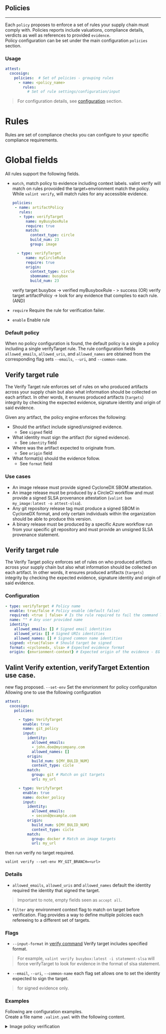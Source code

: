 
## Policies
---
Each `policy` proposes to enforce a set of rules your supply chain must comply with. Policies reports include valuations, compliance details, verdicts as well as references to provided `evidence`. <br />
Policy configuration can be set under the main configuration `policies` section.

### Usage
```yaml
attest:
  cocosign:
    policies:  # Set of policies - grouping rules
      - name: <policy_name>
        rules: 
          # Set of rule settings/configuration/input
``` 
> For configuration details, see [configuration](docs/configuration.md) section.

# Rules
Rules are set of compliance checks you can configure to your specific compliance requirements.

# Global fields
All rules support the following fields.

* `match`, match policy to evidence including context labels.
   valint verify <target> will match on rules provoided the target+envrionment match the policy.
   While `valint verify`, will match rules for any accessible evidence.
   
    ```yaml
    policies:
     - name: artifactPolicy
       rules:
       - type: verifyTarget
          name: myBusyboxRule
          require: true
          match:
            context_type: circle
            build_num: 23
            group: image

      - type: verifyTarget
          name: myCircleRule
          require: true
          origin:
            context_type: circle
            sbomname: busybox
            build_num: 23
    ```
  verify target busybox -> verified myBusyboxRule - > success (OR)
  verify target artifactPolicy -> look for any evidence that complies to each rule. (AND)

* `require` Require the rule for verification failer.
* `enable` Enable rule

### Default policy
When no policy configuration is found, the default policy is a single a policy including a single verifyTarget rule. The rule configuration fields `allowed_emails`, `allowed_uris`, and `allowed_names` are obtained from the corresponding flag sets `--emails`, `--uri`, and `--common-name`.

## Verify target rule
The Verify Target rule enforces set of rules on who produced artifacts across your supply chain but also what information should be collected on each artifact.
In other words, it ensures produced artifacts (`targets`) integrity by checking the expected evidence, signature identity and origin of said evidence.

Given any artifact, the policy engine enforces the following:
* Should the artifact include signed/unsigned evidence.
  * See `signed` field
* What identity must sign the artifact (for signed evidence).
  * See `identity` field
* Where was the artifact expected to originate from.
  * See `origin` field
* What format(s) should the evidence follow.
  * See `format` field

### Use cases
* An image release must provide signed CycloneDX SBOM attestation.
* An image release must be produced by a CircleCI workflow and must provide a signed SLSA provenance attestation (`valint bom my_image:latest -o attest-slsa`).
* Any git repository release tag must produce a signed SBOM in CycloneDX format, and only certain individuals within the organization should be able to produce this version.
* A binary release must be produced by a specific Azure workflow run from your specific git repository and must provide an unsigned SLSA provenance statement.


## Verify target rule
The Verify Target policy enforces set of rules on who produced artifacts across your supply chain but also what information should be collected on each artifact.
In other words, it ensures produced artifacts (`targets`) integrity by checking the expected evidence, signature identity and origin of said evidence.


### Configuration
```yaml
- type: verifyTarget # Policy name
  enable: true/false # Policy enable (default false) 
  required: <true | false> # Is the rule required to fail the command line .
  name: "" # Any user provided name
  identity:
    allowed_emails: [] # Signed email identities 
    allowed_uris: [] # Signed URIs identities 
    allowed_names: [] # Signed common name identities 
  signed: <true|false> # Should target be signed
  format: <cyclonedx, slsa> # Expected evidence format
  origin: {envrionment-context} # Expected origin of the evidence - EG pipeline context fields, git context fields (maybe simply all context fields),
``` 

## Valint Verify extention, verifyTarget Extention use case.
new flag proposed.
`--set-env` Set the envrionment for policy configuraiton
Allowing one to use the following configuration
```yaml
attest:
  cocosign:
    policies:

      - type: VerifyTarget
        enable: true
        name: git_policy
        input:
          identity:
            allowed_emails:
            - john.doe@mycompany.com
            allowed_names: []
          origin:
            build_num: ${MY_BULID_NUM}
            context_type: cicle
          match:
            group: git # Match on git targets
            url: my_url

      - type: VerifyTarget
        enable: true
        name: docker_policy
        input:
          identity:
            allowed_emails:
            - second@example.com
          origin:
            build_num: ${MY_BULID_NUM}
            context_type: cicle
          match:
            group: docker # Match on image targets
            url: my_url

```
then run verify no target required.
```
valint verify --set-env MY_GIT_BRANCH=<url>
```

### Details
* `allowed_emails`, `allowed_uris` and `allowed_names` default the identity
required the identity that signed the target.

> Important to note, empty fields seen as `accept all`. 

* `filter` any environment context flag to match on target before verification.
Flag provides a way to define multiple policies each refereeing to a different set of targets.

### Flags

* `--input-format` in [verify command](#evidence-verification---verify-command)
Verify target includes specified format.

> For example, `valint verify busybox:latest -i statement-slsa` will force verifyTarget to look for evidence in the format of slsa statement.

* `--email`, `--uri`, `--common-name` each flag set allows one to set the identity expected to sign the target. 

> for signed evidence only.

### Examples
Following are configuration examples. <br />
Create a file name `.valint.yaml` with the following content.

<details>
  <summary> Image policy verification </summary>
In this example, the policy, named "image_policy," enforces rules on any image produced and verified by a specific identity.

Specifically, the policy requires that:
* Image target must be signed by `mycompany.com`.
* CI or developer will produce an signed CycloneDX SBOM (`attest-cyclonedx-json`).

```yaml
attest:
  cocosign:
    policies:
    - type: verifyTarget
      enable: true
      name: image_policy
      allowed_names:
        - mycompany.com
      filter:
        sbomgroup: image
        content_type: attest-cyclonedx-json
```

